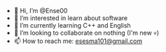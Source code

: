 - 👋 Hi, I’m @Ense00
- 👀 I’m interested in learn about software
- 🌱 I’m currently learning C++ and English
- 💞️ I’m looking to collaborate on nothing (I'm new 💀)
- 📫 How to reach me: esesma101@gmail.com

<!---
Ense00/Ense00 is a ✨ special ✨ repository because its `README.md` (this file) appears on your GitHub profile.
You can click the Preview link to take a look at your changes.
--->
